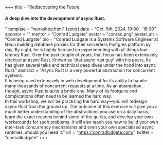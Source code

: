 +++
title = "Rediscovering the Future. <h4 class='mt-3'>A deep dive into the development of async Rust.</h4>"
template = "workshop.html"
[extra]
  date = "Oct. 9th, 2024, 10:00 - 16:00"
  sponsor = ""
  mentor = "Conrad Ludgate"
  avatar = "conrad.png"
  avatar_alt = "Conrad Ludgate"
  bio = "Conrad Ludgate is a Systems Software Engineer at Neon building database proxies for their serverless Postgres platform by day. By night, he is highly focused on experimenting with all things low-latency Rust. Over the past couple of years, that focus has been extensively directed at async Rust. Known as 'that async rust guy' with his peers, he has given several talks and technical deep dives under the hood into async Rust."
  abstract = "Async Rust is a very powerful abstraction for concurrent systems. <br>It is being used extensively in web development for its ability to handle many thousands of concurrent requests at a time. As an abstraction, though, async Rust is quite a brittle one. Many of its footguns and complications often need to be learned the hard way. <br>In this workshop, we will be practising the hard way—you will redesign async Rust from the ground up. The outcome of this exercise will give you a much better understanding of the abstractions you use on a daily basis, learn the exact reasons behind some of the quirks, and develop your own workarounds for such problems. It will also teach you how to build your own inter-task concurrency mechanisms and even your own specialised async runtimes, should you need it."
  url = "https://conradludgate.com/"
  twitter = "conradludgate"
+++


<meta property="og:image" content="/images/workshops/og-images/og-image-async.png" />



